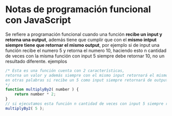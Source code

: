 # Notas de programación funcional con JavaScript

Se refiere a programación funcional cuando una función **recibe un input y retorna una output**, además tiene que cumplir que con el **mismo intput siempre tiene que retornar el mismo output**, por ejemplo si de input una función recibe el numero 5 y retorna el numero 10, haciendo esto n cantidad de veces con la misma función con input 5 siempre debe retornar 10, no un resultado diferente.
ejemplos

```js
/* Esta es una función cuenta con 2 características, 
retorna un valor y además siempre con el mismo input retornará el mismo output, 
en otras palabras si recibe un 5 como input siempre retornará de output 10
*/
function multiplyBy2( number ) {
    return number * 2;
}
// si ejecutamos esta función n cantidad de veces con input 5 siempre retornará 10
multiplyBy2( 5 );
```